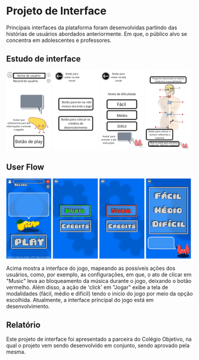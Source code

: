 
# Projeto de Interface

 Principais interfaces da plataforma foram desenvolvidas partindo das histórias de usuários abordados anteriormente. Em que, o público alvo se concentra em adolescentes e professores.

## Estudo de interface

<img style="width: 24%;" src="/Interface/foto1.jpeg"/> <img style="width: 24%;" src="/Interface/foto2.jpeg"/> <img style="width: 24%;" src="/Interface/foto3.jpeg"/> <img style="width: 24%" src="/Interface/foto4.jpeg"/>

## User Flow

<img style="width: 24%;" src="/Interface/fotoj1.jpeg"/> <img style="width: 24%;" src="/Interface/fotoj3.jpeg"/> <img style="width: 24%" src="/Interface/fotoj4.jpeg"/> <img style="width: 24%;" src="/Interface/fotoj2.jpeg"/>

Acima mostra a interface do jogo, mapeando as possíveis ações dos usuários, como, por exemplo, as configurações, em que, o ato de clicar em "Music" leva ao bloqueamento da música durante o jogo, deixando o botão vermelho. Além disso, a ação de 'click' em "Jogar" exibe a tela de modalidades (fácil, médio e difícil) tendo o inicio do jogo por meio da opção escolhida. Atualmente, a interface principal do jogo está em desenvolvimento.

## Relatório

Este projeto de interface foi apresentado a parceira do Colégio Objetivo, na qual o projeto vem sendo desenvolvido em conjunto, sendo aprovado pela mesma.

